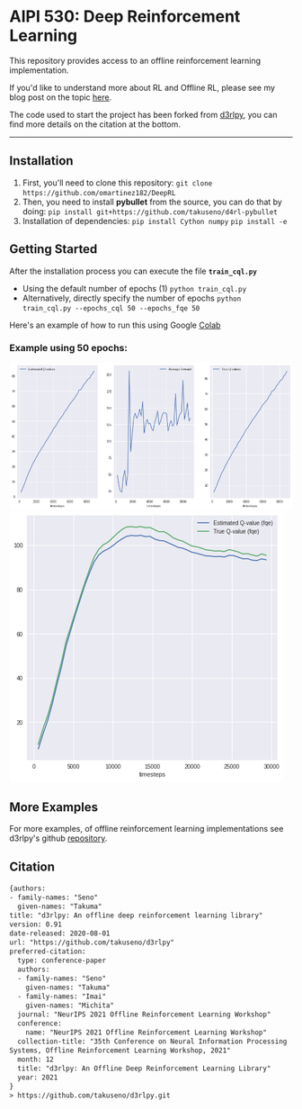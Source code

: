 # AIPI 530: Deep Reinforcement Learning 
This repository provides access to an offline reinforcement learning implementation.

If you'd like to understand more about RL and Offline RL, please see my blog post on the topic [here](https://medium.com/@omartinez182/reinforcement-learning-for-everybody-656bedf669d9).

The code used to start the project has been forked from [d3rlpy](https://github.com/takuseno/d3rlpy), you can find more details on the citation at the bottom.
 
--- 

## Installation

1. First, you'll need to clone this repository: `git clone https://github.com/omartinez182/DeepRL`
2. Then, you need to install **pybullet** from the source, you can do that by doing:
 `pip install git+https://github.com/takuseno/d4rl-pybullet`
3. Installation of dependencies:
 `pip install Cython numpy` 
 `pip install -e`

## Getting Started 

After the installation process you can execute the file **`train_cql.py`**

   * Using the default number of epochs (1) `python train_cql.py` 
   * Alternatively, directly specify the number of epochs `python train_cql.py --epochs_cql 50 --epochs_fqe 50`


Here's an example of how to run this using Google [Colab](https://colab.research.google.com/drive/1Srmj8vf_EOhYHC9bVDixY3PuO7H-LAas?usp=sharing)

### Example using 50 epochs:
![img.png](plot1.png)
![img.png](plot2.png)

## More Examples

For more examples, of offline reinforcement learning implementations see d3rlpy's github [repository](https://github.com/takuseno/d3rlpy).

## Citation

```
{authors:
- family-names: "Seno"
  given-names: "Takuma"
title: "d3rlpy: An offline deep reinforcement learning library"
version: 0.91
date-released: 2020-08-01
url: "https://github.com/takuseno/d3rlpy"
preferred-citation:
  type: conference-paper
  authors:
  - family-names: "Seno"
    given-names: "Takuma"
  - family-names: "Imai"
    given-names: "Michita"
  journal: "NeurIPS 2021 Offline Reinforcement Learning Workshop"
  conference:
    name: "NeurIPS 2021 Offline Reinforcement Learning Workshop"
  collection-title: "35th Conference on Neural Information Processing Systems, Offline Reinforcement Learning Workshop, 2021"
  month: 12
  title: "d3rlpy: An Offline Deep Reinforcement Learning Library"
  year: 2021
}
> https://github.com/takuseno/d3rlpy.git 
```
